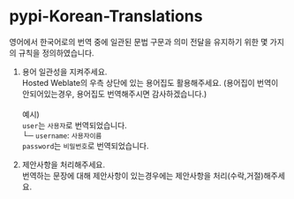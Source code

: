 # pypi-Korean-Translations

영어에서 한국어로의 번역 중에 일관된 문법 구문과 의미 전달을 유지하기 위한 몇 가지의 규칙을 정의하였습니다. 

1. 용어 일관성을 지켜주세요.  
Hosted Weblate의 우측 상단에 있는 용어집도 활용해주세요. (용어집이 번역이 안되어있는경우, 용어집도 번역해주시면 감사하겠습니다.) <br><br>
예시)  
`user`는 `사용자`로 번역되었습니다.  
└─ `username`: `사용자이름`  
`password`는 `비밀번호`로 번역되었습니다.

2. 제안사항을 처리해주세요.  
   번역하는 문장에 대해 제안사항이 있는경우에는 제안사항을 처리(수락,거절)해주세요.
